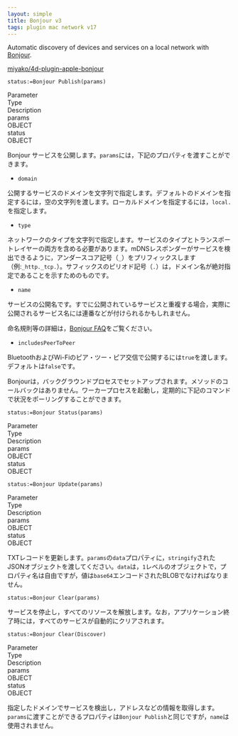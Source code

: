 ```yaml
---
layout: simple
title: Bonjour v3
tags: plugin mac network v17
---
```


Automatic discovery of devices and services on a local network with [Bonjour](https://developer.apple.com/bonjour/).

<!--more-->

[miyako/4d-plugin-apple-bonjour](https://github.com/miyako/4d-plugin-apple-bonjour/)

```
status:=Bonjour Publish(params)
```

<div class="grid">
  <div class="syntax-th cell cell--2">Parameter</div>
  <div class="syntax-th cell cell--2">Type</div>
  <div class="syntax-th cell cell--8">Description</div>
  <div class="syntax-td cell cell--2">params</div>
  <div class="syntax-td cell cell--2">OBJECT</div>
  <div class="syntax-td cell cell--8"></div>      
  <div class="syntax-td cell cell--2">status</div>
  <div class="syntax-td cell cell--2">OBJECT</div>
  <div class="syntax-td cell cell--8"></div>          
</div>

Bonjour サービスを公開します。``params``には，下記のプロパティを渡すことができます。

* ``domain``

公開するサービスのドメインを文字列で指定します。デフォルトのドメインを指定するには，空の文字列を渡します。ローカルドメインを指定するには，``local.``を指定します。

* ``type``

ネットワークのタイプを文字列で指定します。サービスのタイプとトランスポートレイヤーの両方を含める必要があります。mDNSレスポンダーがサービスを検出できるように，アンダースコア記号（``_``）をプリフィックスします（例:``_http._tcp.``）。サフィックスのピリオド記号（``.``）は，ドメイン名が絶対指定であることを示すためのものです。

* ``name``

サービスの公開名です。すでに公開されているサービスと重複する場合，実際に公開されるサービス名には連番などが付けられるかもしれません。

命名規則等の詳細は，[Bonjour FAQ](https://developer.apple.com/library/archive/documentation/Cocoa/Conceptual/NetServices/Articles/faq.html#//apple_ref/doc/uid/TP40008762-SW1)をご覧ください。

* ``includesPeerToPeer``

BluetoothおよびWi-Fiのピア・ツー・ピア交信で公開するには``true``を渡します。デフォルトは``false``です。

Bonjourは，バックグラウンドプロセスでセットアップされます。メソッドのコールバックはありません。ワーカープロセスを起動し，定期的に下記のコマンドで状況をポーリングすることができます。

```
status:=Bonjour Status(params)
```

<div class="grid">
  <div class="syntax-th cell cell--2">Parameter</div>
  <div class="syntax-th cell cell--2">Type</div>
  <div class="syntax-th cell cell--8">Description</div>
  <div class="syntax-td cell cell--2">params</div>
  <div class="syntax-td cell cell--2">OBJECT</div>
  <div class="syntax-td cell cell--8"></div>      
  <div class="syntax-td cell cell--2">status</div>
  <div class="syntax-td cell cell--2">OBJECT</div>
  <div class="syntax-td cell cell--8"></div>          
</div>

```
status:=Bonjour Update(params)
```

<div class="grid">
  <div class="syntax-th cell cell--2">Parameter</div>
  <div class="syntax-th cell cell--2">Type</div>
  <div class="syntax-th cell cell--8">Description</div>
  <div class="syntax-td cell cell--2">params</div>
  <div class="syntax-td cell cell--2">OBJECT</div>
  <div class="syntax-td cell cell--8"></div>      
  <div class="syntax-td cell cell--2">status</div>
  <div class="syntax-td cell cell--2">OBJECT</div>
  <div class="syntax-td cell cell--8"></div>          
</div>

TXTレコードを更新します。``params``の``data``プロパティに，``stringify``されたJSONオブジェクトを渡してください。``data``は，``1``レベルのオブジェクトで，プロパティ名は自由ですが，値は``base64``エンコードされたBLOBでなければなりません。

```
status:=Bonjour Clear(params)
```

サービスを停止し，すべてのリソースを解放します。なお，アプリケーション終了時には，すべてのサービスが自動的にクリアされます。

```
status:=Bonjour Clear(Discover)
```

<div class="grid">
  <div class="syntax-th cell cell--2">Parameter</div>
  <div class="syntax-th cell cell--2">Type</div>
  <div class="syntax-th cell cell--8">Description</div>
  <div class="syntax-td cell cell--2">params</div>
  <div class="syntax-td cell cell--2">OBJECT</div>
  <div class="syntax-td cell cell--8"></div>      
  <div class="syntax-td cell cell--2">status</div>
  <div class="syntax-td cell cell--2">OBJECT</div>
  <div class="syntax-td cell cell--8"></div>          
</div>

指定したドメインでサービスを検出し，アドレスなどの情報を取得します。``params``に渡すことができるプロパティは``Bonjour Publish``と同じですが，``name``は使用されません。

